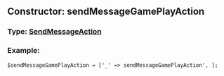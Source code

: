 ## Constructor: sendMessageGamePlayAction  



### Type: [SendMessageAction](../types/SendMessageAction.md)

### Example:


```
$sendMessageGamePlayAction = ['_' => sendMessageGamePlayAction', ];
```